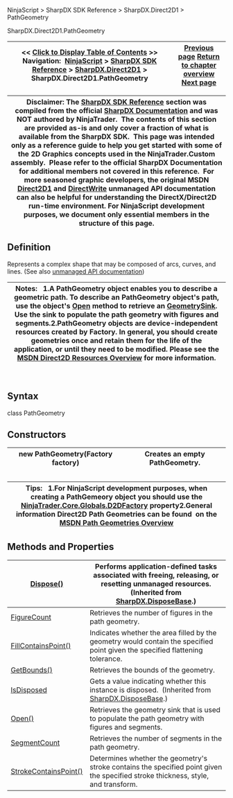 ﻿
NinjaScript > SharpDX SDK Reference > SharpDX.Direct2D1 > PathGeometry

SharpDX.Direct2D1.PathGeometry

| << [Click to Display Table of Contents](sharpdx_direct2d1_pathgeometry.md) >> **Navigation:**     [NinjaScript](ninjascript-1.md) > [SharpDX SDK Reference](sharpdx_sdk_reference-1.md) > [SharpDX.Direct2D1](sharpdx_direct2d1-1.md) > SharpDX.Direct2D1.PathGeometry | [Previous page](sharpdx_direct2d1_measuringmode-1.md) [Return to chapter overview](sharpdx_direct2d1-1.md) [Next page](sharpdx_direct2d1_pathgeometry_figurecount-1.md) |
| --- | --- |

| Disclaimer: The [SharpDX SDK Reference](sharpdx_sdk_reference-1.md) section was compiled from the official [SharpDX Documentation](http://sharpdx.org/) and was NOT authored by NinjaTrader.  The contents of this section are provided as-is and only cover a fraction of what is available from the SharpDX SDK.  This page was intended only as a reference guide to help you get started with some of the 2D Graphics concepts used in the NinjaTrader.Custom assembly.  Please refer to the official SharpDX Documentation for additional members not covered in this reference.  For more seasoned graphic developers, the original MSDN [Direct2D1](https://msdn.microsoft.com/en-us/library/windows/desktop/dd370990.aspx) and [DirectWrite](https://msdn.microsoft.com/en-us/library/windows/desktop/dd368038.aspx) unmanaged API documentation can also be helpful for understanding the DirectX/Direct2D run-time environment. For NinjaScript development purposes, we document only essential members in the structure of this page. |
| --- |

## Definition
Represents a complex shape that may be composed of arcs, curves, and lines. 
(See also [unmanaged API documentation](http://msdn.microsoft.com/en-us/library/dd371512.aspx))
 

| Notes:    1.A PathGeometry object enables you to describe a geometric path. To describe an PathGeometry object's path, use the object's [Open](sharpdx_direct2d1_pathgeometry_open-1.md) method to retrieve an [GeometrySink](sharpdx_direct2d1_geometrysink-1.md). Use the sink to populate the path geometry with figures and segments.2.PathGeometry objects are device-independent resources created by Factory. In general, you should create geometries once and retain them for the life of the application, or until they need to be modified. Please see the [MSDN Direct2D Resources Overview](https://msdn.microsoft.com/en-us/library/dd756757(v=vs.85).aspx) for more information. |
| --- |
 
## Syntax
class PathGeometry
## Constructors

| new PathGeometry(Factory factory) | Creates an empty PathGeometry. |
| --- | --- |
## 
## 

| Tips:   1.For NinjaScript development purposes, when creating a PathGemeory object you should use the [NinjaTrader.Core.Globals.D2DFactory](d2dfactory-1.md) property2.General information Direct2D Path Geometries can be found  on the [MSDN Path Geometries Overview](https://msdn.microsoft.com/en-us/library/ee264309(v=vs.85).aspx) |
| --- |
## 
## 
## Methods and Properties

| [Dispose()](sharpdx_disposebase_dispose-1.md) | Performs application-defined tasks associated with freeing, releasing, or resetting unmanaged resources. (Inherited from [SharpDX.DisposeBase](sharpdx_disposebase-1.md).) |
| --- | --- |
| [FigureCount](sharpdx_direct2d1_pathgeometry_figurecount-1.md) | Retrieves the number of figures in the path geometry. |
| [FillContainsPoint()](sharpdx_direct2d1_pathgeometry_fillcontainspoint-1.md) | Indicates whether the area filled by the geometry would contain the specified point given the specified flattening tolerance. |
| [GetBounds()](sharpdx_direct2d1_pathgeometry_getbounds-1.md) | Retrieves the bounds of the geometry. |
| [IsDisposed](sharpdx_disposebase_isdisposed-1.md) | Gets a value indicating whether this instance is disposed.  (Inherited from [SharpDX.DisposeBase](sharpdx_disposebase-1.md).) |
| [Open()](sharpdx_direct2d1_pathgeometry_open-1.md) | Retrieves the geometry sink that is used to populate the path geometry with figures and segments. |
| [SegmentCount](sharpdx_direct2d1_pathgeometry_segmentcount-1.md) | Retrieves the number of segments in the path geometry. |
| [StrokeContainsPoint()](sharpdx_direct2d1_pathgeometry_strokecontainspoint-1.md) | Determines whether the geometry's stroke contains the specified point given the specified stroke thickness, style, and transform. |
